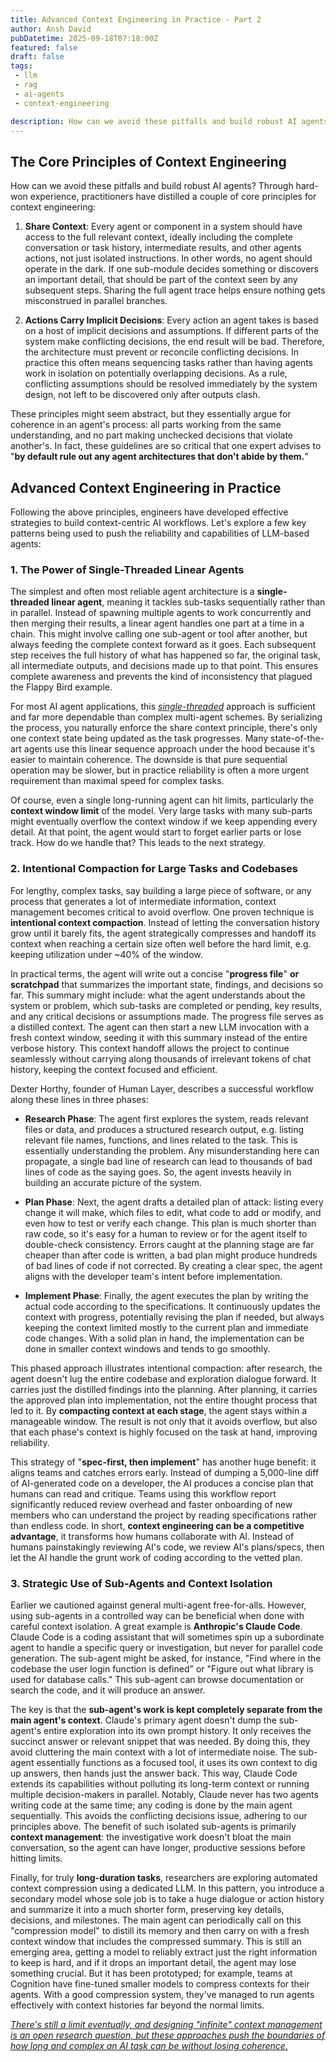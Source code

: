 ```yaml
---
title: Advanced Context Engineering in Practice - Part 2
author: Ansh David
pubDatetime: 2025-09-18T07:18:00Z
featured: false
draft: false
tags:
 - llm
 - rag
 - ai-agents
 - context-engineering

description: How can we avoid these pitfalls and build robust AI agents? Through hard-won experience, practitioners have distilled a couple of core principles for context engineering.
---
```


## The Core Principles of Context Engineering

How can we avoid these pitfalls and build robust AI agents? Through hard-won experience, practitioners have distilled a couple of core principles for context engineering:

1. **Share Context**: Every agent or component in a system should have access to the full relevant context, ideally including the complete conversation or task history, intermediate results, and other agents actions, not just isolated instructions. In other words, no agent should operate in the dark. If one sub-module decides something or discovers an important detail, that should be part of the context seen by any subsequent steps. Sharing the full agent trace helps ensure nothing gets misconstrued in parallel branches.

2. **Actions Carry Implicit Decisions**: Every action an agent takes is based on a host of implicit decisions and assumptions. If different parts of the system make conflicting decisions, the end result will be bad. Therefore, the architecture must prevent or reconcile conflicting decisions. In practice this often means sequencing tasks rather than having agents work in isolation on potentially overlapping decisions. As a rule, conflicting assumptions should be resolved immediately by the system design, not left to be discovered only after outputs clash.

These principles might seem abstract, but they essentially argue for coherence in an agent's process: all parts working from the same understanding, and no part making unchecked decisions that violate another's. In fact, these guidelines are so critical that one expert advises to "**by default rule out any agent architectures that don't abide by them.**"


## Advanced Context Engineering in Practice

Following the above principles, engineers have developed effective strategies to build context-centric AI workflows. Let's explore a few key patterns being used to push the reliability and capabilities of LLM-based agents:

### 1. The Power of Single-Threaded Linear Agents

The simplest and often most reliable agent architecture is a **single-threaded linear agent**, meaning it tackles sub-tasks sequentially rather than in parallel. Instead of spawning multiple agents to work concurrently and then merging their results, a linear agent handles one part at a time in a chain. This might involve calling one sub-agent or tool after another, but always feeding the complete context forward as it goes. Each subsequent step receives the full history of what has happened so far, the original task, all intermediate outputs, and decisions made up to that point. This ensures complete awareness and prevents the kind of inconsistency that plagued the Flappy Bird example.

For most AI agent applications, this <u>_single-threaded_</u> approach is sufficient and far more dependable than complex multi-agent schemes. By serializing the process, you naturally enforce the share context principle, there's only one context state being updated as the task progresses. Many state-of-the-art agents use this linear sequence approach under the hood because it's easier to maintain coherence. The downside is that pure sequential operation may be slower, but in practice reliability is often a more urgent requirement than maximal speed for complex tasks.

Of course, even a single long-running agent can hit limits, particularly the **context window limit** of the model. Very large tasks with many sub-parts might eventually overflow the context window if we keep appending every detail. At that point, the agent would start to forget earlier parts or lose track. How do we handle that? This leads to the next strategy.

### 2. Intentional Compaction for Large Tasks and Codebases

For lengthy, complex tasks, say building a large piece of software, or any process that generates a lot of intermediate information, context management becomes critical to avoid overflow. One proven technique is **intentional context compaction**. Instead of letting the conversation history grow until it barely fits, the agent strategically compresses and handoff its context when reaching a certain size often well before the hard limit, e.g. keeping utilization under ~40% of the window.

In practical terms, the agent will write out a concise "**progress file**" **or scratchpad** that summarizes the important state, findings, and decisions so far. This summary might include: what the agent understands about the system or problem, which sub-tasks are completed or pending, key results, and any critical decisions or assumptions made. The progress file serves as a distilled context. The agent can then start a new LLM invocation with a fresh context window, seeding it with this summary instead of the entire verbose history. This context handoff allows the project to continue seamlessly without carrying along thousands of irrelevant tokens of chat history, keeping the context focused and efficient.

Dexter Horthy, founder of Human Layer, describes a successful workflow along these lines in three phases:

- **Research Phase**: The agent first explores the system, reads relevant files or data, and produces a structured research output, e.g. listing relevant file names, functions, and lines related to the task. This is essentially understanding the problem. Any misunderstanding here can propagate, a single bad line of research can lead to thousands of bad lines of code as the saying goes. So, the agent invests heavily in building an accurate picture of the system.

- **Plan Phase**: Next, the agent drafts a detailed plan of attack: listing every change it will make, which files to edit, what code to add or modify, and even how to test or verify each change. This plan is much shorter than raw code, so it's easy for a human to review or for the agent itself to double-check consistency. Errors caught at the planning stage are far cheaper than after code is written, a bad plan might produce hundreds of bad lines of code if not corrected. By creating a clear spec, the agent aligns with the developer team's intent before implementation.

- **Implement Phase**: Finally, the agent executes the plan by writing the actual code according to the specifications. It continuously updates the context with progress, potentially revising the plan if needed, but always keeping the context limited mostly to the current plan and immediate code changes. With a solid plan in hand, the implementation can be done in smaller context windows and tends to go smoothly.

This phased approach illustrates intentional compaction: after research, the agent doesn't lug the entire codebase and exploration dialogue forward. It carries just the distilled findings into the planning. After planning, it carries the approved plan into implementation, not the entire thought process that led to it. By **compacting context at each stage**, the agent stays within a manageable window. The result is not only that it avoids overflow, but also that each phase's context is highly focused on the task at hand, improving reliability.

This strategy of "**spec-first, then implement**" has another huge benefit: it aligns teams and catches errors early. Instead of dumping a 5,000-line diff of AI-generated code on a developer, the AI produces a concise plan that humans can read and critique. Teams using this workflow report significantly reduced review overhead and faster onboarding of new members who can understand the project by reading specifications rather than endless code. In short, **context engineering can be a competitive advantage**, it transforms how humans collaborate with AI. Instead of humans painstakingly reviewing AI's code, we review AI's plans/specs, then let the AI handle the grunt work of coding according to the vetted plan.

### 3. Strategic Use of Sub-Agents and Context Isolation

Earlier we cautioned against general multi-agent free-for-alls. However, using sub-agents in a controlled way can be beneficial when done with careful context isolation. A great example is **Anthropic's Claude Code**. Claude Code is a coding assistant that will sometimes spin up a subordinate agent to handle a specific query or investigation, but never for parallel code generation. The sub-agent might be asked, for instance, "Find where in the codebase the user login function is defined" or "Figure out what library is used for database calls." This sub-agent can browse documentation or search the code, and it will produce an answer.

The key is that the **sub-agent's work is kept completely separate from the main agent's context**. Claude's primary agent doesn't dump the sub-agent's entire exploration into its own prompt history. It only receives the succinct answer or relevant snippet that was needed. By doing this, they avoid cluttering the main context with a lot of intermediate noise. The sub-agent essentially functions as a focused tool, it uses its own context to dig up answers, then hands just the answer back. This way, Claude Code extends its capabilities without polluting its long-term context or running multiple decision-makers in parallel. Notably, Claude never has two agents writing code at the same time; any coding is done by the main agent sequentially. This avoids the conflicting decisions issue, adhering to our principles above. The benefit of such isolated sub-agents is primarily **context management**: the investigative work doesn't bloat the main conversation, so the agent can have longer, productive sessions before hitting limits.

Finally, for truly **long-duration tasks**, researchers are exploring automated context compression using a dedicated LLM. In this pattern, you introduce a secondary model whose sole job is to take a huge dialogue or action history and summarize it into a much shorter form, preserving key details, decisions, and milestones. The main agent can periodically call on this "compression model" to distill its memory and then carry on with a fresh context window that includes the compressed summary. This is still an emerging area, getting a model to reliably extract just the right information to keep is hard, and if it drops an important detail, the agent may lose something crucial. But it has been prototyped; for example, teams at Cognition have fine-tuned smaller models to compress contexts for their agents. With a good compression system, they've managed to run agents effectively with context histories far beyond the normal limits. 


<u>_There's still a limit eventually, and designing "infinite" context management is an open research question, but these approaches push the boundaries of how long and complex an AI task can be without losing coherence._</u>